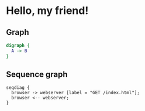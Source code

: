 <style>
  svg {
    width: 400px;
  }
</style>

# Hello, my friend!

## Graph

```dot
digraph {
  A -> B
}
```

## Sequence graph

```seqdiag
seqdiag {
  browser -> webserver [label = "GET /index.html"];
  browser <-- webserver;
}
```